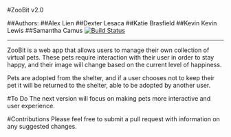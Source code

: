 #ZooBit v2.0

##Authors:
##Alex Lien
##Dexter Lesaca
##Katie Brasfield
##Kevin Kevin Lewis
##Samantha Camus
[![Build Status](https://api.shippable.com/projects/538612373d9175e2016e6987/badge/master)](https://www.shippable.com/projects/538612373d9175e2016e6987/builds/1)
* * * * * * * *

ZooBit is a web app that allows users to manage
their own collection of virtual pets. These pets require
interaction with their user in order to stay happy, and
their image will change based on the current level of happiness.

Pets are adopted from the shelter, and if a user chooses not to keep their pet
it will be returned to the shelter, able to be adopted by another user.

#To Do
The next version will focus on making pets more interactive and user experience.

#Contributions
Please feel free to submit a pull request with information on any suggested changes.
